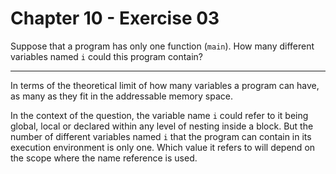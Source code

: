 # Chapter 10 - Exercise 03

Suppose that a program has only one function (`main`). How many different
variables named `i` could this program contain?

---

In terms of the theoretical limit of how many variables a program can have, as
many as they fit in the addressable memory space.  

In the context of the question, the variable name `i` could refer to it being
global, local or declared within any level of nesting inside a block.  But the
number of different variables named `i` that the program can contain in its
execution environment is only one.  Which value it refers to will depend on the
scope where the name reference is used.  

